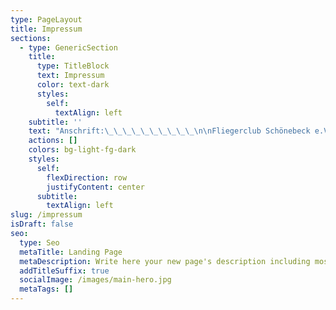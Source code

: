 ```yaml
---
type: PageLayout
title: Impressum
sections:
  - type: GenericSection
    title:
      type: TitleBlock
      text: Impressum
      color: text-dark
      styles:
        self:
          textAlign: left
    subtitle: ''
    text: "Anschrift:\_\_\_\_\_\_\_\_\_\_\n\nFliegerclub Schönebeck e.V.<br />\nZackmünde <br />\n39249\_ Barby / OT Pömmelte<br />\n\nTelefon:  +49 3928 400647<br />\nTelefax:\_ +49 3928 400647<br />\n\nE-Mail: <info@fliegerclub-sbk.de><br />\nHomepage: [www.fliegerclub-sbk.de](http://www.fliegerclub-sbk.de)<br />\n\nVorstand: Henning Schulte (Vorsitzender), Hartmut Schütze (2. Vorsitzender), Ralf Michael Gerigk (Schatzmeister)\n\nVereinsregister: Kreisgericht Schönebeck VR 02 vom 24.4.1990\n\nInhaltlich Verantwortlicher gemäß § 6 MDStV (Webmaster): Fabian Finster\n\nHaftungshinweis: Trotz sorgfältiger inhaltlicher Kontrolle übernehmen wir keine Haftung für die Inhalte externer Links. Für den Inhalt der verlinkten Seiten sind ausschließlich deren Betreiber verantwortlich.\n\n**Haftungsausschluß**\n\nDie Internet-Seiten des Fliegerclub Schönebeck e.V. wurden mit größtmöglicher Sorgfalt erstellt. Dennoch kann der Fliegerclub Schönebeck e.V. keine Haftung für Vollständigkeit, Richtigkeit und letzte Aktualität übernehmen. Soweit im übrigen eine Haftung in Betracht kommt, ist diese für den Fliegerclub Schönebeck e.V. und ihre Gehilfen auf grobe Fahrlässigkeit und Vorsatz beschränkt.\nSoweit auf Seiten Dritter verwiesen wird, weist der Fliegerclub Schönebeck e.V. darauf hin, dass die dortigen Inhalte in Eigenverantwortung des jeweiligen Anbieters erstellt werden. Der Fliegerclub Schönebeck e.V. hat keinerlei Einfluss hierauf und schließt daher jede Verantwortlichkeit, insbesondere für falsche oder strafbare Inhalte, aus. Sollen Sie Kenntnis über fehlerhafte Links erhalten oder Hinweise zu interessanten Ergänzungen haben, so lassen Sie es uns bitte wissen.\n\n**Erklärungen zum Inhalt des Online-Angebotes**\n\nDer Fliegerclub Schönebeck e.V. übernimmt keinerlei Gewähr für die Aktualität, Korrektheit, Vollständigkeit oder Qualität der bereitgestellten textlichen, bildlichen, bewegtbildlichen oder hörbaren Inhalte (im folgenden „Informationen“ genannt). Haftungsansprüche gegen den Fliegerclub Schönebeck e.V. und/oder ihre Gehilfen, welche sich auf Schäden materieller oder ideeller Art beziehen, die durch die Nutzung oder Nichtnutzung der dargebotenen Informationen bzw. durch die Nutzung fehlerhafter und/oder unvollständiger Informationen verursacht wurden, sind gründsätzlich ausgeschlossen, sofern seitens des Fliegerclub Schönebeck e.V. und/oder ihre Gehilfen kein nachweislich vorsätzliches und/oder grob fahrlässiges Verschulden vorliegt. Alle Angebote sind freibleibend und unverbindlich. Der Fliegerclub Schönebeck e.V. und/oder ihre Gehilfen behalten es sich ausdrücklich vor, das Angebot komplett oder in Teilen davon ohne gesonderte Ankündigung zu verändern, zu ergänzen, zu löschen oder die Veröffentlichung zeitweise oder endgültig einzustellen.\n\n**Verweise und Links**\n\nBei jeglichen Verweisen auf fremde Internetseiten (im folgenden „Links“ oder „Hyperlinks“ genannt), die nicht im Verantwortungsbereich des Fliegerclub Schönebeck e.V. und/oder ihre Gehilfen liegen oder liegen können, würde eine Haftungsverpflichtung ausschließlich nur dann bestehen, wenn der Fliegerclub Schönebeck e.V. von den Inhalten nachweislich Kenntnis hat und es dem Fliegerclub Schönebeck e.V. technisch möglich und – unter zeitlichen und kostenmäßigen Abwägungen betrachtet – zumutbar wäre, eine potentielle oder tatsächliche Nutzung im Falle rechtswidriger oder sittenwidriger Inhalte zu verhindern.\nDer Fliegerclub Schönebeck e.V. erklärt hiermit ausdrücklich, dass zum Zeitpunkt der Linksetzung keine illegalen Inhalte auf den zu verlinkenden Seiten erkennbar waren. Diese Erklärung gilt ausschließlich nur für eine gezielte und direkt im eigenen Kontext verwendete, einzelne Internetseite („deeplink“) und nicht für einen kompletten oder in Teilen kompletten Internetauftritt und unabhängig von der Frage, ob die gelinkte Seite innerhalb eines neuen Browsers (target=“\\_new“), des verwendeten Browsers (target=“\\_top“) oder des derzeit verwendeten Browsers in einem Teilbereich (target=“Name eines Frames“) angezeigt wird . Auf die aktuelle und zukünftige Gestaltung, die Inhalte oder die Urheberschaft der gelinkten/verknüpften Seiten hat der Fliegerclub Schönebeck e.V. keinerlei Einfluss. Deshalb distanziert sich der Fliegerclub Schönebeck e.V. hiermit ausdrücklich von allen Inhalten aller gelinkten/verknüpften Seiten, die nach der Linksetzung geändert wurden. Dies gilt für alle innerhalb des eigenen Internetangebotes gesetzten Links und Verweise sowie für Fremdeinträge in von dem Fliegerclub Schönebeck e.V. eingerichteten oder beauftragten Gästebüchern, Diskussionsforen und/oder Mailinglisten. Für illegale, fehlerhafte und/oder unvollständige Inhalte und insbesondere für Schäden, die aus der Nutzung oder Nichtnutzung solcherart dargebotener Informationen entstehen, haften allein der/die Anbieter der Seite(n), auf die verwiesen wurde(n), nicht derjenige, der über Links auf die jeweilige Veröffentlichung lediglich verweist.\n\n**Urheber- und Kennzeichenrecht**\n\nDer Fliegerclub Schönebeck e.V. ist bestrebt, in allen Publikationen die Urheberrechte der verwendeten Texte, Bilder sowie Ton- und Videodokumente (im folgenden „Dokumente“) zu beachten, von dem Fliegerclub Schönebeck e.V. selbst erstellte Dokumente zu nutzen und/oder auf lizenzfreie Dokumente zurückzugreifen. Alle innerhalb dieses Internetangebotes genannten und ggf. durch Dritte geschützten Marken- und Warenzeichen unterliegen uneingeschränkt den Bestimmungen des jeweils gültigen Kennzeichenrechts und den Besitzrechten der jeweiligen eingetragenen Eigentümer. Allein aufgrund der bloßen Nennung ist nicht der Schluß zu ziehen, dass Markenzeichen nicht durch Rechte Dritter geschützt sind. Das Copyright für veröffentlichte, vom Fliegerclub Schönebeck e.V. selbst erstellte Objekte bleibt im Besitz des Fliegerclub Schönebeck e.V.. Eine Vervielfältigung oder Verwendung solcher Dokumente in anderen elektronischen und/oder gedruckten Publikationen ist ohne ausdrückliche, schriftliche Zustimmung des Fliegerclub Schönebeck e.V. nicht gestattet.\n\n**Datenschutz**\n\nSofern innerhalb des Internetauftritts des Fliegerclub Schönebeck e.V. die Möglichkeit zur Eingabe persönlicher oder geschäftlicher Daten (e-Mail-Adressen, Namen, Firmierungen, Anschriften, URL’s etc.) besteht, so erfolgt die Preisgabe dieser Daten seitens des Nutzers auf ausdrücklich freiwilliger Basis. Die Übertragung dieser Daten soll nach Möglichkeit über eine sichere Datenverbindung erfolgen. Die Inanspruchnahme und Bezahlung angebotener Dienste ist – soweit technisch möglich und zumutbar – auch ohne Angabe solcher Daten bzw. unter Angabe anonymisierter Daten oder eines Pseudonyms gestattet.\n\nFür weiter Informationen zum Datenschutz lesen Sie bitte unsere\_[Datenschutzerklärung](http://www.fliegerclub-sbk.de/datenschutzerklaerung/)\n"
    actions: []
    colors: bg-light-fg-dark
    styles:
      self:
        flexDirection: row
        justifyContent: center
      subtitle:
        textAlign: left
slug: /impressum
isDraft: false
seo:
  type: Seo
  metaTitle: Landing Page
  metaDescription: Write here your new page's description including most relevant keywords.
  addTitleSuffix: true
  socialImage: /images/main-hero.jpg
  metaTags: []
---
```

